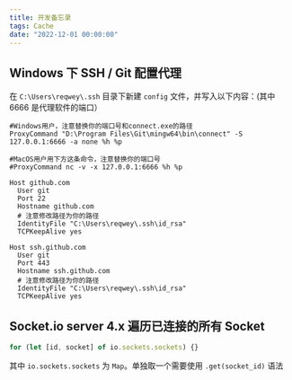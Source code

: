 ```yaml
---
title: 开发备忘录
tags: Cache
date: "2022-12-01 00:00:00"
---
```


## Windows 下 SSH / Git 配置代理

在 `C:\Users\reqwey\.ssh` 目录下新建 `config` 文件，并写入以下内容：(其中 6666 是代理软件的端口）

```config
#Windows用户，注意替换你的端口号和connect.exe的路径
ProxyCommand "D:\Program Files\Git\mingw64\bin\connect" -S 127.0.0.1:6666 -a none %h %p

#MacOS用户用下方这条命令，注意替换你的端口号
#ProxyCommand nc -v -x 127.0.0.1:6666 %h %p

Host github.com
  User git
  Port 22
  Hostname github.com
  # 注意修改路径为你的路径
  IdentityFile "C:\Users\reqwey\.ssh\id_rsa"
  TCPKeepAlive yes

Host ssh.github.com
  User git
  Port 443
  Hostname ssh.github.com
  # 注意修改路径为你的路径
  IdentityFile "C:\Users\reqwey\.ssh\id_rsa"
  TCPKeepAlive yes
```

## Socket.io server 4.x 遍历已连接的所有 Socket

```js
for (let [id, socket] of io.sockets.sockets) {}
```

其中 `io.sockets.sockets` 为 `Map`。单独取一个需要使用 `.get(socket_id)` 语法
